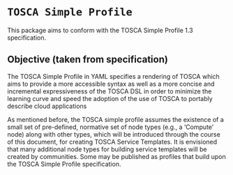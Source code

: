 # `TOSCA Simple Profile`

This package aims to conform with the TOSCA Simple Profile 1.3 specification.

## Objective (taken from specification)
The TOSCA Simple Profile in YAML specifies a rendering of TOSCA which aims to provide a more accessible syntax as well as a more concise and incremental expressiveness of the TOSCA DSL in order to minimize the learning curve and speed the adoption of the use of TOSCA to portably describe cloud applications

As mentioned before, the TOSCA simple profile assumes the existence of a small set of pre-defined, normative set of node types (e.g., a ‘Compute’ node) along with other types, which will be introduced through the course of this document, for creating TOSCA Service Templates. It is envisioned that many additional node types for building service templates will be created by communities. Some may be published as profiles that build upon the TOSCA Simple Profile specification.
